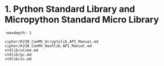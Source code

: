 # 1. Python Standard Library and Micropython Standard Micro Library

```{toctree}
:maxdepth: 1

cipher/K230_CanMV_Ucryptolib_API_Manual.md
cipher/K230_CanMV_Hashlib_API_Manual.md
stdlib/utime.md
stdlib/gc.md
stdlib/os.md
```
